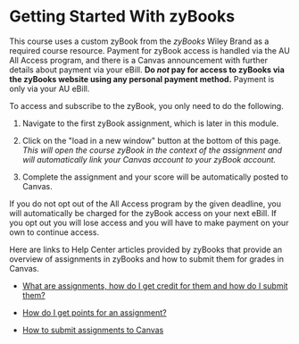 # Getting Started With zyBooks

This course uses a custom zyBook from the *zyBooks* Wiley Brand as a required
course resource. Payment for zyBook access is handled via the AU All Access
program, and there is a Canvas announcement with further details about payment
via your eBill. **Do _not_ pay for access to zyBooks via the zyBooks website
using any personal payment method.** Payment is only via your AU eBill.

To access and subscribe to the zyBook, you only need to do the following.

1. Navigate to the first zyBook assignment, which is later in this module.

1. Click on the "load in a new window" button at the bottom of this page. *This
   will open the course zyBook in the context of the assignment and will automatically link your Canvas account to your zyBook account.*

1. Complete the assignment and your score will be automatically posted to
   Canvas.

If you do not opt out of the All Access program by the given deadline, you will
automatically be charged for the zyBook access on your next eBill. If you opt
out you will lose access and you will have to make payment on your own to
continue access.

Here are links to Help Center articles provided by zyBooks that provide an
overview of assignments in zyBooks and how to submit them for grades in Canvas.

- [What are assignments, how do I get credit for them and how do I submit them?](https://zybooks.zendesk.com/hc/en-us/articles/360007538033-What-are-assignments-how-do-I-get-credit-for-them-and-how-do-I-submit-them-)

- [How do I get points for an assignment?](https://zybooks.zendesk.com/hc/en-us/articles/360013555714-How-do-I-get-points-for-an-assignment)

- [How to submit assignments to Canvas](https://zybooks.zendesk.com/hc/en-us/articles/360019977494-How-to-submit-assignments-to-Canvas)

